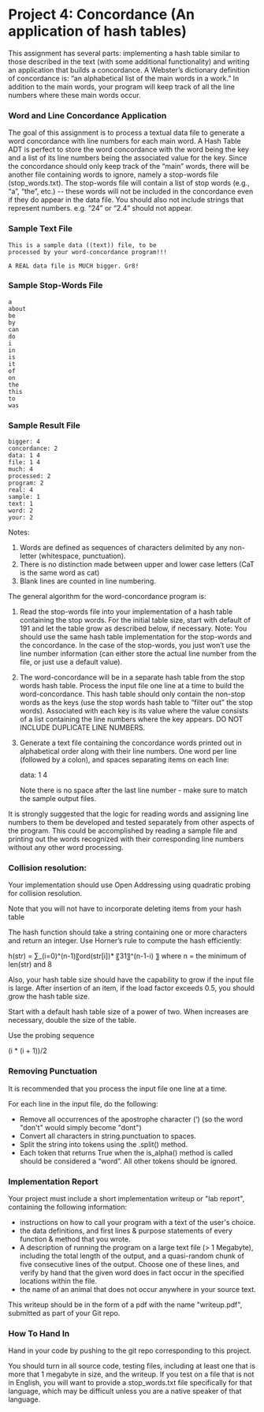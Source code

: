 # Project 4: Concordance (An application of hash tables)

This assignment has several parts: implementing a hash table similar to
those described in the text (with some additional functionality) and
writing an application that builds a concordance.  A Webster’s
dictionary definition of concordance is: “an alphabetical list of the
main words in a work.”  In addition to the main words, your program will
keep track of all the line numbers where these main words occur.

### Word and Line Concordance Application  

The goal of this assignment is to process a textual data file to
generate a word concordance with line numbers for each main word.  A
Hash Table ADT is perfect to store the word concordance with the word
being the key and a list of its line numbers being the associated value
for the key. Since the concordance should only keep track of the “main”
words, there will be another file containing words to ignore, namely a
stop-words file (stop_words.txt).  The stop-words file will contain a
list of stop words (e.g., “a”, “the”, etc.) -- these words will not be
included in the concordance even if they do appear in the data file.
You should also not include strings that represent numbers. e.g. “24” or
“2.4” should not appear.

### Sample Text File

```
This is a sample data ((text)) file, to be 
processed by your word-concordance program!!!

A REAL data file is MUCH bigger. Gr8!
```

### Sample Stop-Words File

```
a
about
be
by
can
do
i
in
is
it
of
on
the
this
to
was
```

### Sample Result File

```
bigger: 4
concordance: 2
data: 1 4
file: 1 4
much: 4
processed: 2
program: 2
real: 4
sample: 1
text: 1
word: 2
your: 2
```

Notes: 

1. Words are defined as sequences of characters delimited by any non-letter (whitespace, punctuation).
1. There is no distinction made between upper and lower case letters (CaT is the same word as cat)
1. Blank lines are counted in line numbering.


The general algorithm for the word-concordance program is:

1. Read the stop-words file into your implementation of a hash table
   containing the stop words. For the initial table size, start with
   default of 191 and let the table grow as described below, if
   necessary. Note: You should use the same hash table implementation
   for the stop-words and the concordance. In the case of the
   stop-words, you just won’t use the line number information (can
   either store the actual line number from the file, or just use a
   default value).
1. The word-concordance will be in a separate hash table from the stop
   words hash table. Process the input file one line at a time to build
   the word-concordance.  This hash table should only contain the
   non-stop words as the keys (use the stop words hash table to “filter
   out” the stop words).  Associated with each key is its value where
   the value consists of a list containing the line numbers where the
   key appears.  DO NOT INCLUDE DUPLICATE LINE NUMBERS.
1. Generate a text file containing the concordance words printed out in
   alphabetical order along with their line numbers.  One word per line
   (followed by a colon), and spaces separating items on each line:
   
   data: 1 4
   
   Note there is no space after the last line number - make sure to match the sample output files.

It is strongly suggested that the logic for reading words and assigning
line numbers to them be developed and tested separately from other
aspects of the program.  This could be accomplished by reading a sample
file and printing out the words recognized with their corresponding line
numbers without any other word processing.

### Collision resolution:

Your implementation should use Open Addressing using quadratic probing for collision resolution.

Note that you will not have to incorporate deleting items from your hash table

The hash function should take a string containing one or more characters
and return an integer.  Use Horner’s rule to compute the hash
efficiently:

h(str) = ∑_(i=0)^(n-1)〖ord(str[i])* 〖31〗^(n-1-i) 〗  where n = the minimum of len(str) and 8  

Also, your hash table size should have the capability to grow if the
input file is large.  After insertion of an item, if the load factor
exceeds 0.5, you should grow the hash table size.

Start with a default hash table size of a power of two. When increases are necessary, double
the size of the table.

Use the probing sequence

(i * (i + 1))/2


### Removing Punctuation

It is recommended that you process the input file one line at a time.

For each line in the input file, do the following:

* Remove all occurrences of the apostrophe character (‘) (so the word "don't" would simply become "dont")
* Convert all characters in string.punctuation to spaces.
* Split the string into tokens using the .split() method.
* Each token that returns True when the is_alpha() method is called should be considered a “word”.  All other tokens should be ignored.

### Implementation Report

Your project must include a short implementation writeup or
"lab report", containing the following information:

* instructions on how to call your program with a text of the user's choice.
* the data definitions, and first lines & purpose statements of every
  function & method that you wrote.
* A description of running the program on a large text file (> 1 Megabyte),
  including the total length of the output, and a quasi-random chunk of
  five consecutive lines of the output. Choose one of these lines, and verify
  by hand that the given word does in fact occur in the specified locations
  within the file.
* the name of an animal that does not occur anywhere in your source text.

This writeup should be in the form of a pdf with the name "writeup.pdf",
submitted as part of your Git repo.

### How To Hand In

Hand in your code by pushing to the git repo corresponding to this project.

You should turn in all source code, testing files, including at least
one that is more that 1 megabyte in size, and the writeup. If you test
on a file that is not in English, you will want to provide a
stop_words.txt file specifically for that language, which may be
difficult unless you are a native speaker of that language.
